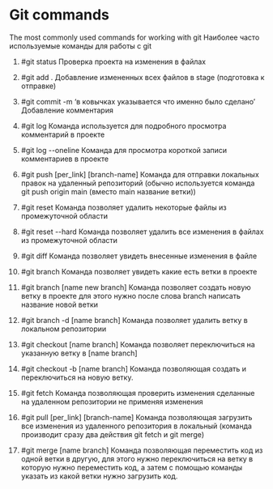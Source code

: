 # Git commands

The most commonly used commands for working with git
Наиболее часто используемые команды для работы с git

1. #git status
Проверка проекта на изменения в файлах

2. #git add . 
Добавление измененных всех файлов в stage (подготовка к отправке)

3. #git commit -m ‘в ковычках указывается что именно было сделано’
Добавление комментария 

4. #git log
Команда используется для подробного просмотра комментарий в проекте

5. #git log --oneline
Команда для просмотра короткой записи комментариев в проекте

6. #git push [per_link] [branch-name]
Команда для отправки локальных правок на удаленный репозиторий (обычно используется команда git push origin main (вместо main название ветки))

7. #git reset
Команда позволяет удалить некоторые файлы из промежуточной области

8. #git reset --hard
Команда позволяет удалить все изменения в файлах из промежуточной области

9. #git diff
Команда позволяет увидеть внесенные изменения в файле

10. #git branch
Команда позволяет увидеть какие есть ветки в проекте

11. #git branch [name new branch]
Команда позволяет создать новую ветку в проекте для этого нужно после слова branch написать название новой ветки

12. #git branch -d [name branch]
Команда позволяет удалить ветку в локальном репозитории

13. #git checkout [name branch]
Команда позволяет переключиться на указанную ветку в [name branch]

14. #git checkout -b [name branch]
Команда позволяющая создать и переключиться на новую ветку.

15. #git fetch
Команда позволяющая проверить изменения сделанные на удаленном репозитории не применяя изменения

16. #git pull [per_link] [branch-name]
Команда позволяющая загрузить все изменения из удаленного репозитория в локальный (команда производит сразу два действия git fetch и git merge)

17. #git merge [name branch]
Команда позволяющая переместить код из одной ветки в другую, для этого нужно переключиться на ветку в которую нужно переместить код, а затем с помощью команды указать из какой ветки нужно загрузить код.
